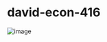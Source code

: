 # david-econ-416
![image](https://user-images.githubusercontent.com/102643033/190408872-fb2c0e83-5a49-4025-ba64-f7e07da99021.png)
